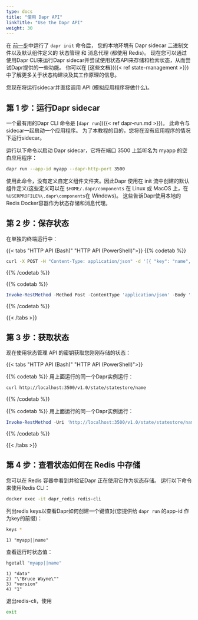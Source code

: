 ```yaml
---
type: docs
title: "使用 Dapr API"
linkTitle: "Use the Dapr API"
weight: 30
---
```


在 [前一步]({{X18X}})中运行了 `dapr init` 命令后， 您的本地环境有 Dapr sidecar 二进制文件以及默认组件定义的 状态管理 和 消息代理 (都使用 Redis)。 现在您可以通过使用Dapr CLI来运行Dapr sidecar并尝试使用状态API来存储和检索状态，从而尝试Dapr提供的一些功能。 你可以在 [这些文档]({{< ref state-management >}})中了解更多关于状态构建块及其工作原理的信息。

您现在将运行sidecar并直接调用 API (模拟应用程序将做什么)。

## 第 1 步：运行Dapr sidecar

一个最有用的Dapr CLI 命令是 [`dapr run`]({{< ref dapr-run.md >}})。 此命令与sidecar一起启动一个应用程序。 为了本教程的目的，您将在没有应用程序的情况下运行sidecar。

运行以下命令以启动 Dapr sidecar，它将在端口 3500 上监听名为 myapp 的空白应用程序：

```bash
dapr run --app-id myapp --dapr-http-port 3500
```

使用此命令，没有定义自定义组件文件夹。因此Dapr 使用在 init 流中创建的默认组件定义(这些定义可以在 `$HOME/.dapr/components` 在 Linux 或 MacOS 上，在 `%USERPROFILE%\.dapr\components`在 Windows)。 这些告诉Dapr使用本地的 Redis Docker容器作为状态存储和消息代理。

## 第 2 步：保存状态

在单独的终端运行中：

{{< tabs "HTTP API (Bash)" "HTTP API (PowerShell)">}}
{{% codetab %}}

```bash
curl -X POST -H "Content-Type: application/json" -d '[{ "key": "name", "value": "Bruce Wayne"}]' http://localhost:3500/v1.0/state/statestore
```
{{% /codetab %}}

{{% codetab %}}

```powershell
Invoke-RestMethod -Method Post -ContentType 'application/json' -Body '[{ "key": "name", "value": "Bruce Wayne"}]' -Uri 'http://localhost:3500/v1.0/state/statestore'
```
{{% /codetab %}}

{{< /tabs >}}

## 第 3 步：获取状态

现在使用状态管理 API 的密钥获取您刚刚存储的状态：

{{< tabs "HTTP API (Bash)" "HTTP API (PowerShell)">}}

{{% codetab %}}
用上面运行的同一个Dapr实例运行：
```bash
curl http://localhost:3500/v1.0/state/statestore/name
```
{{% /codetab %}}

{{% codetab %}}
用上面运行的同一个Dapr实例运行：
```powershell
Invoke-RestMethod -Uri 'http://localhost:3500/v1.0/state/statestore/name'
```
{{% /codetab %}}

{{< /tabs >}}

## 第 4 步：查看状态如何在 Redis 中存储

您可以在 Redis 容器中看到并验证Dapr 正在使用它作为状态存储。 运行以下命令来使用Redis CLI：

```bash
docker exec -it dapr_redis redis-cli
```

列出redis keys以查看Dapr如何创建一个键值对(您提供给 `dapr run` 的app-id 作为key的前缀)：

```bash
keys *
```

```
1) "myapp||name"
```

查看运行时状态值：

```bash
hgetall "myapp||name"
```

```
1) "data"
2) "\"Bruce Wayne\""
3) "version"
4) "1"
```

退出redis-cli，使用

```bash
exit
```

